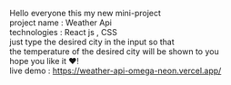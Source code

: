 Hello everyone this my new mini-project <br />
project name : Weather Api <br />
technologies : React js , CSS <br />
just type the desired city in the input so that <br />
the temperature of the desired city will be shown to you <br />
hope you like it ❤! <br />
live demo : https://weather-api-omega-neon.vercel.app/
